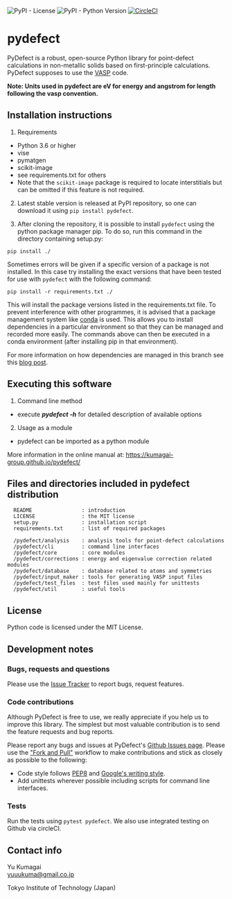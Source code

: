 ![PyPI - License](https://img.shields.io/pypi/l/pydefect?color=blue)
![PyPI - Python Version](https://img.shields.io/pypi/pyversions/pydefect)
[![CircleCI](https://circleci.com/gh/kumagai-group/pydefect/tree/master.svg?style=shield)](https://circleci.com/gh/kumagai-group/pydefect/tree/master)


pydefect
=========
PyDefect is a robust, open-source Python library for point-defect calculations in non-metallic solids based on first-principle calculations. 
PyDefect supposes to use the [VASP](https://www.vasp.at) code.

**Note: Units used in pydefect are eV for energy and angstrom for length following the vasp convention.**

Installation instructions
---------------------------------------------------------
1. Requirements
  - Python 3.6 or higher
  - vise
  - pymatgen
  - scikit-image
  - see requirements.txt for others
  - Note that the `scikit-image` package is required to locate interstitials but can be omitted if this feature is not required.

2. Latest stable version is released at PyPI repository, so one can download 
it using `pip install pydefect`.

3. After cloning the repository, it is possible to install `pydefect` using the python package manager pip.
To do so, run this command in the directory containing setup.py:

`pip install ./`

Sometimes errors will be given if a specific version of a package is not 
installed. In this case try installing the exact versions that have been 
tested for use with `pydefect` with the following command:

`pip install -r requirements.txt ./`

This will install the package versions listed in the requirements.txt file.
To prevent interference with other programmes, it is advised that a package 
management system like 
[conda](https://docs.conda.io/projects/conda/en/latest/index.html) is used. 
This allows you to install dependencies in a particular environment so that 
they can be managed and recorded more easily. The commands above can then be 
executed in a conda environment (after installing pip in that environment).

For more information on how dependencies are managed in this branch see this [blog post](https://medium.com/@boscacci/why-and-how-to-make-a-requirements-txt-f329c685181e).

Executing this software
---------------------------------------------------------

1. Command line method
  - execute ***pydefect -h*** for detailed description of available options

2. Usage as a module
  - pydefect can be imported as a python module

More information in the online manual at: https://kumagai-group.github.io/pydefect/

Files and directories included in pydefect distribution
--------------------------------------------------------
~~~
  README                : introduction
  LICENSE               : the MIT license 
  setup.py              : installation script
  requirements.txt      : list of required packages

  /pydefect/analysis    : analysis tools for point-defect calculations
  /pydefect/cli         : command line interfaces
  /pydefect/core        : core modules
  /pydefect/corrections : energy and eigenvalue correction related modules
  /pydefect/database    : database related to atoms and symmetries
  /pydefect/input_maker : tools for generating VASP input files
  /pydefect/test_files  : test files used mainly for unittests
  /pydefect/util        : useful tools 
~~~~

License
-----------------------
Python code is licensed under the MIT License.

Development notes
-----------------
### Bugs, requests and questions
Please use the [Issue Tracker](https://github.com/kumagai-group/pydefect/issues) to report bugs, request features.

### Code contributions
Although PyDefect is free to use, we really appreciate if you help us to improve this library. 
The simplest but most valuable contribution is to send the feature requests and bug reports.

Please report any bugs and issues at PyDefect's [Github Issues page](https://github.com/oba-group/pydefect).
Please use the ["Fork and Pull"](https://guides.github.com/activities/forking/) workflow to make contributions and stick as closely as possible to the following:

- Code style follows [PEP8](http://www.python.org/dev/peps/pep-0008) and [Google's writing style](https://google.github.io/styleguide/pyguide.html).
- Add unittests wherever possible including scripts for command line interfaces.

### Tests
Run the tests using `pytest pydefect`.
We also use integrated testing on Github via circleCI.

Contact info
---------------------------------------------------------
Yu Kumagai<br>
yuuukuma@gmail.co.jp

Tokyo Institute of Technology (Japan)


